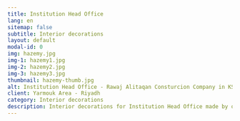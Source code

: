 ```yaml
---
title: Institution Head Office
lang: en
sitemap: false
subtitle: Interior decorations
layout: default
modal-id: 0
img: hazemy.jpg
img-1: hazemy1.jpg
img-2: hazemy2.jpg
img-3: hazemy3.jpg
thumbnail: hazemy-thumb.jpg
alt: Institution Head Office - Rawaj Alitaqan Consturcion Company in KSA
client: Yarmouk Area - Riyadh
category: Interior decorations
description: Interior decorations for Institution Head Office made by our team in Yarmouk area - Riyadh.
---
```


